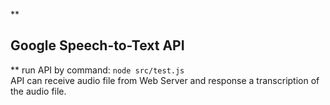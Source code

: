 **

Google Speech-to-Text API
-------------------------

**
run API by command: 
`node src/test.js`  
API can receive audio file from Web Server and response a transcription of the audio file.
